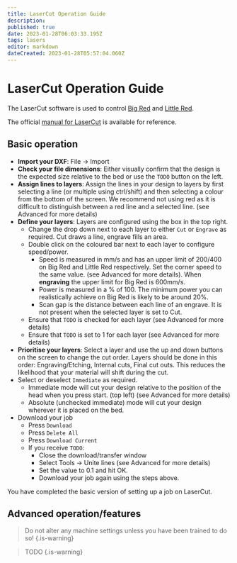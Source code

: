 ```yaml
---
title: LaserCut Operation Guide
description: 
published: true
date: 2023-01-28T06:03:33.195Z
tags: lasers
editor: markdown
dateCreated: 2023-01-28T05:57:04.060Z
---
```


# LaserCut Operation Guide

The LaserCut software is used to control [Big Red](/tools/lasers/bigred) and [Little Red](/tools/lasers/littlered).

The official [manual for LaserCut](/tools/lasers/lasercut5.3_manual_v1.6.pdf) is available for reference.



## Basic operation

* **Import your DXF**: File -> Import
* **Check your file dimensions**: Either visually confirm that the design is the expected size relative to the bed or use the `TODO` button on the left.
* **Assign lines to layers**: Assign the lines in your design to layers by first selecting a line (or multiple using ctrl/shift) and then selecting a colour from the bottom of the screen. We recommend not using red as it is difficult to distinguish between a red line and a selected line. (see Advanced for more details)
* **Define your layers**: Layers are configured using the box in the top right.
  * Change the drop down next to each layer to either `Cut` or `Engrave` as required. Cut draws a line, engrave fills an area.
  * Double click on the coloured bar next to each layer to configure speed/power.
    * Speed is measured in mm/s and has an upper limit of 200/400 on Big Red and Little Red respectively. Set the corner speed to the same value. (see Advanced for more details). When **engraving** the upper limit for Big Red is 600mm/s.
    * Power is measured in a % of 100. The minimum power you can realistically achieve on Big Red is likely to be around 20%.
    * Scan gap is the distance between each line of an engrave. It is not present when the selected layer is set to Cut.
  * Ensure that `TODO` is checked for each layer (see Advanced for more details)
  * Ensure that `TODO` is set to 1 for each layer (see Advanced for more details)
* **Prioritise your layers**: Select a layer and use the up and down buttons on the screen to change the cut order. Layers should be done in this order: Engraving/Etching, Internal cuts, Final cut outs. This reduces the likelihood that your material will shift during the cut.
* Select or deselect `Immediate` as required.
  * Immediate mode will cut your design relative to the position of the head when you press start. (top left) (see Advanced for more details)
  * Absolute (unchecked immediate) mode will cut your design wherever it is placed on the bed.
* Download your job
  * Press `Download`
  * Press `Delete All`
  * Press `Download Current`
  * If you receive `TODO`:
    * Close the download/transfer window
    * Select Tools -> Unite lines (see Advanced for more details)
    * Set the value to 0.1 and hit OK.
    * Download your job again using the steps above.

You have completed the basic version of setting up a job on LaserCut.

## Advanced operation/features

> Do not alter any machine settings unless you have been trained to do so!
{.is-warning}


> TODO
{.is-warning}
